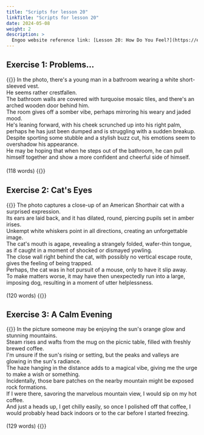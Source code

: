 ```yaml
---
title: "Scripts for lesson 20"
linkTitle: "Scripts for lesson 20"
date: 2024-05-08
weight: 2
description: >
  Engoo website reference link: [Lesson 20: How Do You Feel?](https://engoo.com/app/lessons/describing-pictures-intermediate-describing-pictures-how-do-you-feel/c2mpLkbVEeeVnG9gqdbGkQ?category_id=P_HriMOnEeifo0O-yMP42w&course_id=ZZasjsOnEeiHZVOMC0VfdA)
---
```


## Exercise 1: Problems...

{{<card header="**Script**">}}
In the photo, there's a young man in a bathroom wearing a white short-sleeved vest. <br/>
He seems rather crestfallen. <br/>
The bathroom walls are covered with turquoise mosaic tiles, and there's an arched wooden door behind him. <br/>
The room gives off a somber vibe, perhaps mirroring his weary and jaded mood. <br/>
He's leaning forward, with his cheek scrunched up into his right palm, perhaps he has just been dumped and is struggling with a sudden breakup. <br/>
Despite sporting some stubble and a stylish buzz cut, his emotions seem to overshadow his appearance. <br/>
He may be hoping that when he steps out of the bathroom, he can pull himself together and show a more confident and cheerful side of himself.<br/>
<br/>
(118 words)
{{</card>}}
　

## Exercise 2: Cat's Eyes

{{<card header="**Script**">}}
The photo captures a close-up of an American Shorthair cat with a surprised expression. <br/>
Its ears are laid back, and it has dilated, round, piercing pupils set in amber irises. <br/>
Unkempt white whiskers point in all directions, creating an unforgettable image. <br/>
The cat's mouth is agape, revealing a strangely folded, wafer-thin tongue, as if caught in a moment of shocked or dismayed yowling. <br/>
The close wall right behind the cat, with possibly no vertical escape route, gives the feeling of being trapped. <br/>
Perhaps, the cat was in hot pursuit of a mouse, only to have it slip away. <br/>
To make matters worse, it may have then unexpectedly run into a large, imposing dog, resulting in a moment of utter helplessness.<br/>
<br/>
(120 words)
{{</card>}}

## Exercise 3: A Calm Evening

{{<card header="**Script**">}}
In the picture someone may be enjoying the sun's orange glow and stunning mountains.<br/>
Steam rises and wafts from the mug on the picnic table, filled with freshly brewed coffee.<br/>
I'm unsure if the sun's rising or setting, but the peaks and valleys are glowing in the sun's radiance.<br/>
The haze hanging in the distance adds to a magical vibe, giving me the urge to make a wish or something. <br/>
Incidentally, those bare patches on the nearby mountain might be exposed rock formations. <br/>
If I were there, savoring the marvelous mountain view, I would sip on my hot coffee. <br/>
And just a heads up, I get chilly easily, so once I polished off that coffee, I would probably head back indoors or to the car before I started freezing.<br/>
<br/>
(129 words)
{{</card>}}
